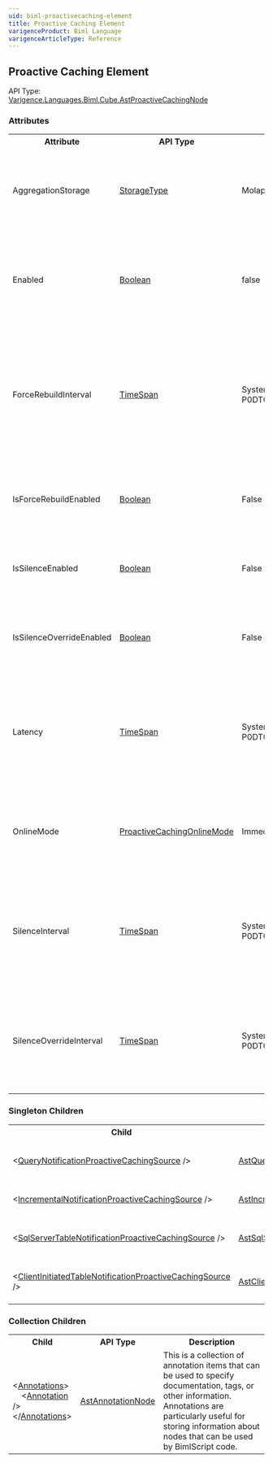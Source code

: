 ```yaml
---
uid: biml-proactivecaching-element
title: Proactive Caching Element
varigenceProduct: Biml Language
varigenceArticleType: Reference
---
```

## Proactive Caching Element<div class="AssemblyInfoGroup"><div class="CrossReferenceGroup"><div class="CrossReferenceHeader">API Type:</div><div class="CrossReferenceValue"><a href="../api-reference/Varigence.Languages.Biml.Cube.AstProactiveCachingNode.html">Varigence.Languages.Biml.Cube.AstProactiveCachingNode</a></div></div></div><div class="AttributeGroup"><h3>Attributes</h3><table id="AttributeList" class="AttributeList"><tbody><tr><th class="AttributeNameColumnHeader">Attribute</th><th class="AttributeTypeColumnHeader">API Type</th><th class="AttributeDefaultColumnHeader">Default</th><th class="AttributeSummaryColumnHeader">Description</th></tr><tr class="ad0"><td class="AttributeName">AggregationStorage</td><td class="AttributeType"><a href="../api-reference/Varigence.Languages.Biml.Cube.StorageType.html">StorageType</a></td><td class="AttributeDefault">MolapOnly</td><td class="AttributeSummary"><div class ="SummaryItem">This value specifies the storage type for partitions with proactive caching.</div> </td></tr><tr class="ad1"><td class="AttributeName">Enabled</td><td class="AttributeType"><a href="https://msdn.microsoft.com/en-us/library/System.Boolean.aspx">Boolean</a></td><td class="AttributeDefault">false</td><td class="AttributeSummary"><div class ="SummaryItem">This value specifies whether this proactive caching settings object is enabled.</div> </td></tr><tr class="ad0"><td class="AttributeName">ForceRebuildInterval</td><td class="AttributeType"><a href="https://msdn.microsoft.com/en-us/library/System.TimeSpan.aspx">TimeSpan</a></td><td class="AttributeDefault">System.Xml.XmlConvert.ToTimeSpan(&quot;-P0DT0H0M1S&quot;)</td><td class="AttributeSummary"><div class ="SummaryItem">This value specifies the amount of time following the dropping of a MOLAP image when the MOLAP imaging will begin.</div> </td></tr><tr class="ad1"><td class="AttributeName">IsForceRebuildEnabled</td><td class="AttributeType"><a href="https://msdn.microsoft.com/en-us/library/System.Boolean.aspx">Boolean</a></td><td class="AttributeDefault">False</td><td class="AttributeSummary"><div class ="SummaryItem">This value specifies whether the force rebuild interval is enabled.</div> </td></tr><tr class="ad0"><td class="AttributeName">IsSilenceEnabled</td><td class="AttributeType"><a href="https://msdn.microsoft.com/en-us/library/System.Boolean.aspx">Boolean</a></td><td class="AttributeDefault">False</td><td class="AttributeSummary"><div class ="SummaryItem">This value specifies whether the silence interval is enabled.</div> </td></tr><tr class="ad1"><td class="AttributeName">IsSilenceOverrideEnabled</td><td class="AttributeType"><a href="https://msdn.microsoft.com/en-us/library/System.Boolean.aspx">Boolean</a></td><td class="AttributeDefault">False</td><td class="AttributeSummary"><div class ="SummaryItem">This value specifies whether the silence override interval is enabled.</div> </td></tr><tr class="ad0"><td class="AttributeName">Latency</td><td class="AttributeType"><a href="https://msdn.microsoft.com/en-us/library/System.TimeSpan.aspx">TimeSpan</a></td><td class="AttributeDefault">System.Xml.XmlConvert.ToTimeSpan(&quot;-P0DT0H0M1S&quot;)</td><td class="AttributeSummary"><div class ="SummaryItem">This value specifies the amount of time that must pass after notification and before MOLAP images are deleted.</div> </td></tr><tr class="ad1"><td class="AttributeName">OnlineMode</td><td class="AttributeType"><a href="../api-reference/Varigence.Languages.Biml.Cube.ProactiveCachingOnlineMode.html">ProactiveCachingOnlineMode</a></td><td class="AttributeDefault">Immediate</td><td class="AttributeSummary"><div class ="SummaryItem">This value specifies when the proactive caching object comes online.</div> </td></tr><tr class="ad0"><td class="AttributeName">SilenceInterval</td><td class="AttributeType"><a href="https://msdn.microsoft.com/en-us/library/System.TimeSpan.aspx">TimeSpan</a></td><td class="AttributeDefault">System.Xml.XmlConvert.ToTimeSpan(&quot;-P0DT0H0M1S&quot;)</td><td class="AttributeSummary"><div class ="SummaryItem">This value specifies the amount of time that must pass after the last activity before MOLAP imaging can begin.</div> </td></tr><tr class="ad1"><td class="AttributeName">SilenceOverrideInterval</td><td class="AttributeType"><a href="https://msdn.microsoft.com/en-us/library/System.TimeSpan.aspx">TimeSpan</a></td><td class="AttributeDefault">System.Xml.XmlConvert.ToTimeSpan(&quot;-P0DT0H0M1S&quot;)</td><td class="AttributeSummary"><div class ="SummaryItem">This value specifies the amount of time following notification when the MOLAP imaging will begin.</div> </td></tr></tbody></table></div><div class="ChildGroup">### Singleton Children<table id="ChildList" class="ChildList"><tbody><tr><th class="ChildNameColumnHeader">Child</th><th class="ChildTypeColumnHeader">API Type</th><th class="ChildSummaryColumnHeader">Description</th></tr><tr class="cd0"><td class="ChildName"><span class="punc">&lt;</span><a href=Varigence.Languages.Biml.Cube.AstQueryNotificationProactiveCachingSourceNode.html">QueryNotificationProactiveCachingSource</a><span class="punc"> /&gt;</span></td><td class="ChildType"><a href="../api-reference/Varigence.Languages.Biml.Cube.AstQueryNotificationProactiveCachingSourceNode.html">AstQueryNotificationProactiveCachingSourceNode</a></td><td class="ChildSummary">The AstQueryNotificationProactiveCachingSourceNode type provides information to the Proactive Caching object about which query to execute to determine whether a data source has been modified. </td></tr><tr class="cd1"><td class="ChildName"><span class="punc">&lt;</span><a href=Varigence.Languages.Biml.Cube.AstIncrementalNotificationProactiveCachingSourceNode.html">IncrementalNotificationProactiveCachingSource</a><span class="punc"> /&gt;</span></td><td class="ChildType"><a href="../api-reference/Varigence.Languages.Biml.Cube.AstIncrementalNotificationProactiveCachingSourceNode.html">AstIncrementalNotificationProactiveCachingSourceNode</a></td><td class="ChildSummary">The AstIncrementalNotificationProactiveCachingSourceNode type provides information to the Proactive Caching object about how to determine incremental processing progress. </td></tr><tr class="cd0"><td class="ChildName"><span class="punc">&lt;</span><a href=Varigence.Languages.Biml.Cube.AstSqlServerTableNotificationProactiveCachingSourceNode.html">SqlServerTableNotificationProactiveCachingSource</a><span class="punc"> /&gt;</span></td><td class="ChildType"><a href="../api-reference/Varigence.Languages.Biml.Cube.AstSqlServerTableNotificationProactiveCachingSourceNode.html">AstSqlServerTableNotificationProactiveCachingSourceNode</a></td><td class="ChildSummary">The AstSqlServerTableNotificationProactiveCachingSourceNode corresponds directly to SQL Server Table Notification Source for proactive caching in SQL Server Analysis Services. </td></tr><tr class="cd1"><td class="ChildName"><span class="punc">&lt;</span><a href=Varigence.Languages.Biml.Cube.AstClientInitiatedTableNotificationProactiveCachingSourceNode.html">ClientInitiatedTableNotificationProactiveCachingSource</a><span class="punc"> /&gt;</span></td><td class="ChildType"><a href="../api-reference/Varigence.Languages.Biml.Cube.AstClientInitiatedTableNotificationProactiveCachingSourceNode.html">AstClientInitiatedTableNotificationProactiveCachingSourceNode</a></td><td class="ChildSummary">The AstClientInitiatedTableNotificationProactiveCachingSourceNode type corresponds directly to client initiated table notification for a proactive caching source in SQL Server Analysis Services. </td></tr></tbody></table></div><div class="ChildGroup">### Collection Children<table id="ChildList" class="ChildList"><tbody><tr><th class="ChildNameColumnHeader">Child</th><th class="ChildTypeColumnHeader">API Type</th><th class="ChildSummaryColumnHeader">Description</th></tr><tr class="cd0"><td class="ChildName"><span class="punc">&lt;</span><a href=Varigence.Languages.Biml.AstNode_Annotations.html">Annotations</a><span class="punc">&gt;</span><br />&nbsp;&nbsp;&nbsp;&nbsp;<span class="punc">&lt;</span><a href=Varigence.Languages.Biml.AstAnnotationNode.html">Annotation</a> <span class="punc">/&gt;</span><br /><span class="punc">&lt;/</span><a href=Varigence.Languages.Biml.AstNode_Annotations.html">Annotations</a><span class="punc">&gt;</span></td><td class="ChildType"><a href="../api-reference/Varigence.Languages.Biml.AstAnnotationNode.html">AstAnnotationNode</a></td><td class="ChildSummary"><div class ="SummaryItem">This is a collection of annotation items that can be used to specify documentation, tags, or other information.  Annotations are particularly useful for storing information about nodes that can be used by BimlScript code.</div> </td></tr></tbody></table></div>